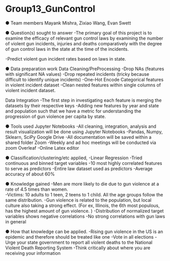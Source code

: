 # Group13_GunControl
● Team members
    Mayank Mishra, Zixiao Wang, Evan Swett
    
● Question(s) sought to answer
  -The primary goal of this project is to examine the efficacy of relevant gun control laws by examining the number of violent gun incidents, injuries and    deaths comparatively with the degree of gun control laws in the state at the time of the incidents.
  
  -Predict violent gun incident rates based on laws in state. 

● Data preparation work
  Data Cleaning/PreProcessing
    -Drop NAs (features with significant NA values)
    -Drop repeated incidents (tricky because difficult to identify unique incidents)
    -One-Hot Encode Categorical features in violent incident dataset
    -Clean nested features within single columns of violent incident dataset.

  Data Integration
    -The first step in investigating each feature is merging the datasets by their respective keys
    -Adding new features by year and state and population such that we have a metric for understanding the progression of gun violence per capita by state. 

● Tools used
  Jupyter Notebooks
    -All cleaning, integration, analysis and result visualization will be done using Jupyter Notebooks
      -Pandas, Numpy, Sklearn, SciPy
  Google Drive
    -All documentation will be saved within a shared folder
  Zoom
    -Weekly and ad hoc meetings will be conducted via zoom
  Overleaf
    -Online Latex editor

● Classification/clustering/etc applied,
  -Linear Regression
  -Tried continuous and binned target variables
  -10 most highly correlated features to serve as predictors
  -Entire law dataset used as predictors
  -Average accuracy of about 60%

● Knowledge gained
  -Men are more likely to die due to gun violence at a rate of 4.5 times than women.  
  -Victims: 10 adults to 1 teen, 2 teens to 1 child. All the age groups follow the same distribution.
  -Gun violence is related to the population, but local culture also taking a strong effect. (For ex,  Illinois, the 6th most populous, has the highest        amount of gun violence. )
  -Distribution of normalized target variables shows negative correlations
  -No strong correlations with gun laws in general

● How that knowledge can be applied.
  -Rising gun violence in the US is an epidemic and therefore should be treated like one
  -Vote in all elections
  -Urge your state government to report all violent deaths to the National Violent Death Reporting System
  -Think critically about where you are receiving your information
